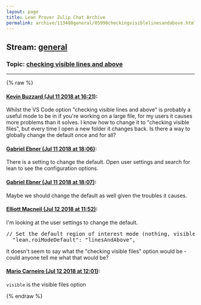 ```yaml
---
layout: page
title: Lean Prover Zulip Chat Archive 
permalink: archive/113488general/05990checkingvisiblelinesandabove.html
---
```


## Stream: [general](index.html)
### Topic: [checking visible lines and above](05990checkingvisiblelinesandabove.html)

---


{% raw %}
#### [ Kevin Buzzard (Jul 11 2018 at 16:21)](https://leanprover.zulipchat.com/#narrow/stream/113488-general/topic/checking%20visible%20lines%20and%20above/near/129473320):
<p>Whilst the VS Code option "checking visible lines and above" is probably a useful mode to be in if you're working on a large file, for my users it causes more problems than it solves. I know how to change it to "checking visible files", but every time I open a new folder it changes back. Is there a way to globally change the default once and for all?</p>

#### [ Gabriel Ebner (Jul 11 2018 at 18:06)](https://leanprover.zulipchat.com/#narrow/stream/113488-general/topic/checking%20visible%20lines%20and%20above/near/129481006):
<p>There is a setting to change the default.  Open user settings and search for lean to see the configuration options.</p>

#### [ Gabriel Ebner (Jul 11 2018 at 18:07)](https://leanprover.zulipchat.com/#narrow/stream/113488-general/topic/checking%20visible%20lines%20and%20above/near/129481027):
<p>Maybe we should change the default as well given the troubles it causes.</p>

#### [ Elliott Macneil (Jul 12 2018 at 11:52)](https://leanprover.zulipchat.com/#narrow/stream/113488-general/topic/checking%20visible%20lines%20and%20above/near/129526984):
<p>I'm looking at the user settings to change the default.</p>
<div class="codehilite"><pre><span></span><span class="bp">//</span> <span class="n">Set</span> <span class="n">the</span> <span class="n">default</span> <span class="n">region</span> <span class="n">of</span> <span class="n">interest</span> <span class="n">mode</span> <span class="o">(</span><span class="n">nothing</span><span class="o">,</span> <span class="n">visible</span><span class="o">,</span> <span class="n">lines</span><span class="o">,</span> <span class="n">linesAndAbove</span><span class="o">,</span> <span class="kn">open</span><span class="o">,</span> <span class="n">or</span> <span class="n">project</span><span class="o">)</span> <span class="n">for</span> <span class="n">the</span> <span class="n">Lean</span> <span class="n">extension</span><span class="bp">.</span>
  <span class="s2">&quot;lean.roiModeDefault&quot;</span><span class="o">:</span> <span class="s2">&quot;linesAndAbove&quot;</span><span class="o">,</span>
</pre></div>


<p>It doesn't seem to say what the "checking visible files" option would be - could anyone tell me what that would be?</p>

#### [ Mario Carneiro (Jul 12 2018 at 12:01)](https://leanprover.zulipchat.com/#narrow/stream/113488-general/topic/checking%20visible%20lines%20and%20above/near/129527279):
<p><code>visible</code> is the visible files option</p>


{% endraw %}
